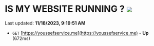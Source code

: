 # IS MY WEBSITE RUNNING ? [![](https://img.shields.io/static/v1?label=Sponsor&message=%E2%9D%A4&logo=GitHub&color=%23fe8e86)](https://github.com/sponsors/<username>)

Last updated: **11/18/2023, 9:19:51 AM**

- `GET` [https://youssefservice.me](https://youssefservice.me) - **Up** (672ms)
